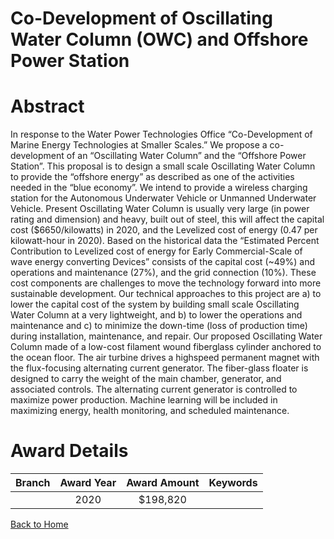 
Co-Development of Oscillating Water Column (OWC) and Offshore Power Station
===========================================================================

# Abstract


In response to the Water Power Technologies Office “Co-Development of Marine Energy Technologies at Smaller Scales.” We propose a co-development of an “Oscillating Water Column” and the “Offshore Power Station”. This proposal is to design a small scale Oscillating Water Column to provide the “offshore energy” as described as one of the activities needed in the “blue economy”. We intend to provide a wireless charging station for the Autonomous Underwater Vehicle or Unmanned Underwater Vehicle. Present Oscillating Water Column is usually very large (in power rating and dimension) and heavy, built out of steel, this will affect the capital cost ($6650/kilowatts) in 2020, and the Levelized cost of energy (0.47 per kilowatt-hour in 2020). Based on the historical data the “Estimated Percent Contribution to Levelized cost of energy for Early Commercial-Scale of wave energy converting Devices” consists of the capital cost (~49%) and operations and maintenance (27%), and the grid connection (10%). These cost components are challenges to move the technology forward into more sustainable development. Our technical approaches to this project are a) to lower the capital cost of the system by building small scale Oscillating Water Column at a very lightweight, and b) to lower the operations and maintenance and c) to minimize the down-time (loss of production time) during installation, maintenance, and repair. Our proposed Oscillating Water Column made of a low-cost filament wound fiberglass cylinder anchored to the ocean floor. The air turbine drives a highspeed permanent magnet with the flux-focusing alternating current generator. The fiber-glass floater is designed to carry the weight of the main chamber, generator, and associated controls. The alternating current generator is controlled to maximize power production. Machine learning will be included in maximizing energy, health monitoring, and scheduled maintenance.  

# Award Details

|Branch|Award Year|Award Amount|Keywords|
| :---: | :---: | :---: | :---: |
||2020|$198,820||
  
  


[Back to Home](https://github.com/chrischow/dod_sbir_awards/CC/#826)